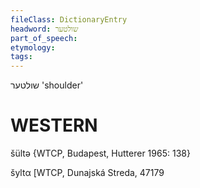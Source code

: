 ```yaml
---
fileClass: DictionaryEntry
headword: שולטער
part_of_speech: 
etymology: 
tags: 
---
```

שולטער
'shoulder'

WESTERN
========

šültə {WTCP, Budapest, Hutterer 1965: 138}

šyltα [WTCP, Dunajská Streda, 47179
